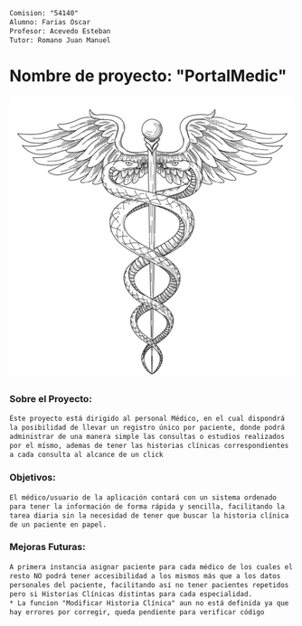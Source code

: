    Comision: "54140"
    Alumno: Farias Oscar
    Profesor: Acevedo Esteban
    Tutor: Romano Juan Manuel 



# Nombre de proyecto: "PortalMedic"

<img src="Imagen_Logo.jpg" alt="Imagen_Logo" width="900" height="500">


### Sobre el Proyecto:
    Éste proyecto está dirigido al personal Médico, en el cual dispondrá la posibilidad de llevar un registro único por paciente, donde podrá administrar de una manera simple las consultas o estudios realizados por el mísmo, ademas de tener las historias clínicas correspondientes a cada consulta al alcance de un click

### Objetivos:
    El médico/usuario de la aplicación contará con un sistema ordenado para tener la información de forma rápida y sencilla, facilitando la tarea diaria sin la necesidad de tener que buscar la historia clínica de un paciente en papel.

### Mejoras Futuras:
    A primera instancia asignar paciente para cada médico de los cuales el resto NO podrá tener accesibilidad a los mismos más que a los datos personales del paciente, facilitando así no tener pacientes repetidos pero si Historias Clínicas distintas para cada especialidad.
    * La funcion "Modificar Historia Clínica" aun no está definida ya que hay errores por corregir, queda pendiente para verificar código
